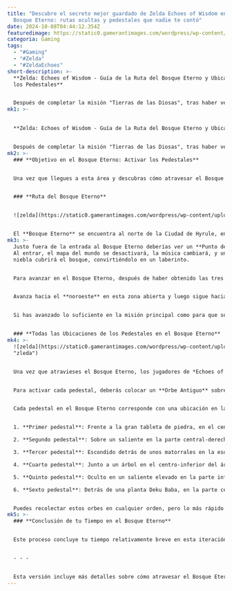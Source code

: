 ```yaml
---
title: "Descubre el secreto mejor guardado de Zelda Echoes of Wisdom en el
  Bosque Eterno: rutas ocultas y pedestales que nadie te contó"
date: 2024-10-08T04:44:12.354Z
featuredimage: https://static0.gamerantimages.com/wordpress/wp-content/uploads/2024/10/zelda-echoes-of-wisdom-eternal-forest-walkthrough.png?q=70&fit=crop&w=1140&h=&dpr=1
categoria: Gaming
tags:
  - "#Gaming"
  - "#Zelda"
  - "#ZeldaEchoes"
short-description: >-
  **Zelda: Echoes of Wisdom - Guía de la Ruta del Bosque Eterno y Ubicaciones de
  los Pedestales**


  Después de completar la misión "Tierras de las Diosas", tras haber vencido las mazmorras del Templo de Lanayru, el Templo de Eldin y el Templo de Faron, Zelda será emboscada por Null. Esta emboscada la llevará directamente al **Bosque Ete**
mk1: >-
  

  **Zelda: Echoes of Wisdom - Guía de la Ruta del Bosque Eterno y Ubicaciones de los Pedestales**


  Después de completar la misión "Tierras de las Diosas", tras haber vencido las mazmorras del Templo de Lanayru, el Templo de Eldin y el Templo de Faron, Zelda será emboscada por Null. Esta emboscada la llevará directamente al **Bosque Eterno**, donde deberá enfrentarse a una versión eco de sí misma. El Bosque Eterno es uno de los muchos bosques cubiertos de niebla que nublan la visión en la serie *The Legend of Zelda*, pero por suerte, no es demasiado complicado descifrar el camino correcto para atravesarlo.
mk2: >-
  ### **Objetivo en el Bosque Eterno: Activar los Pedestales**


  Una vez que llegues a esta área y descubras cómo atravesar el Bosque Eterno, los jugadores de *Zelda: Echoes of Wisdom* que sigan la misión principal recibirán un nuevo objetivo: **activar seis pedestales en el Bosque Eterno** para revelar el camino hacia las **Ruinas Antiguas** y el enfrentamiento contra Echo Zelda. Esta guía explica cómo encontrar la ubicación del Bosque Eterno y dónde se encuentran los seis pedestales ocultos en esta zona cubierta de niebla, donde el mapa mundial estará desactivado.


  ### **Ruta del Bosque Eterno**


  ![zelda](https://static0.gamerantimages.com/wordpress/wp-content/uploads/2024/10/zelda-echoes-of-wisdom-eternal-forest-route.png?q=49&fit=crop&w=825&dpr=2 "zelda")


  El **Bosque Eterno** se encuentra al norte de la Ciudad de Hyrule, entre las zonas del **Monte Sagrado Lanayru** y el **Volcán Eldin**. Para llegar allí, dirígete hacia las laderas que conducen al **Monte Hebra**, al noroeste de la mazmorra del Castillo de Hyrule, y busca una apertura entre los árboles justo al oeste del **Santuario del Norte**, donde también puedes encontrar una de las ubicaciones del minijuego de Recolección de Bellotas.
mk3: >-
  Justo fuera de la entrada al Bosque Eterno deberías ver un **Punto de Ruta**.
  Al entrar, el mapa del mundo se desactivará, la música cambiará, y una densa
  niebla cubrirá el bosque, convirtiéndolo en un laberinto.


  Para avanzar en el Bosque Eterno, después de haber obtenido las tres Sanciones de las Diosas en Eldin, Lanayru y Faron, entra en el bosque y dirígete hacia el **oeste**. Toma el primer desvío hacia la derecha, en dirección **norte**.


  Avanza hacia el **noroeste** en esta zona abierta y luego sigue hacia el norte para encontrar el **Punto de Ruta del Bosque Eterno**.


  Si has avanzado lo suficiente en la misión principal como para que se te requiera ir al Bosque Eterno, deberías encontrar a **General Wright** aquí, quien te ayudará a progresar en la misión. Si aún no has alcanzado este punto de la trama, solo verás un extraño **glifo de piedra** y un pedestal en esta zona.


  ### **Todas las Ubicaciones de los Pedestales en el Bosque Eterno**
mk4: >-
  ![zelda](https://static0.gamerantimages.com/wordpress/wp-content/uploads/2024/10/zelda-echoes-of-wisdom-eternal-forest-pedestal-locations.png?q=49&fit=crop&w=825&dpr=2
  "zleda")


  Una vez que atravieses el Bosque Eterno, los jugadores de *Echoes of Wisdom* encontrarán una gran **tableta de piedra** frente a un pedestal vacío. Esta tableta tiene seis ranuras vacías, y Zelda solo podrá abrir el camino hacia las Ruinas Antiguas activando las **seis ubicaciones de los pedestales** esparcidas por el Bosque Eterno.


  Para activar cada pedestal, deberás colocar un **Orbe Antiguo** sobre él. Al lado de la tableta de piedra, puedes aprender el eco del Orbe Antiguo, que te permitirá **invocar este eco sobre cada pedestal** para activarlo y encender su respectivo símbolo en la tableta.


  Cada pedestal en el Bosque Eterno corresponde con una ubicación en la pirámide de ranuras de la tableta. Aquí están las ubicaciones de los pedestales:


  1. **Primer pedestal**: Frente a la gran tableta de piedra, en el centro del bosque.

  2. **Segundo pedestal**: Sobre un saliente en la parte central-derecha del bosque.

  3. **Tercer pedestal**: Escondido detrás de unos matorrales en la esquina inferior-derecha.

  4. **Cuarto pedestal**: Junto a un árbol en el centro-inferior del área.

  5. **Quinto pedestal**: Oculto en un saliente elevado en la parte inferior-izquierda del bosque.

  6. **Sexto pedestal**: Detrás de una planta Deku Baba, en la parte central-izquierda del bosque.


  Puedes recolectar estos orbes en cualquier orden, pero lo más rápido es hacer un **circuito en sentido horario** para activar cada pedestal. Ten cuidado con los enemigos mientras exploras el bosque y, una vez que todos los pedestales hayan sido activados, regresa a la tableta.
mk5: >-
  ### **Conclusión de tu Tiempo en el Bosque Eterno**


  Este proceso concluye tu tiempo relativamente breve en esta iteración de los **Bosques Perdidos**, un escenario icónico en la serie *The Legend of Zelda*. Después de completar el Bosque Eterno en *Echoes of Wisdom*, Zelda deberá seguir el **camino revelado** para encontrarse con un rostro familiar, explorar las Ruinas Antiguas y enfrentarse al jefe **Echo Zelda**.


  - - -


  Esta versión incluye más detalles sobre cómo atravesar el Bosque Eterno, la importancia de los pedestales y un poco más de contexto sobre la trama y el avance de la misión principal.
---
```

